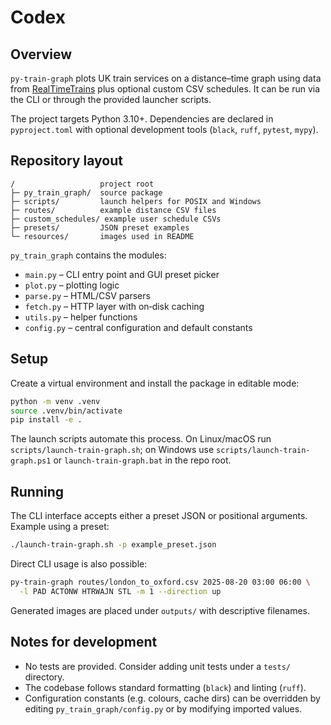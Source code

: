 # Codex

## Overview

`py-train-graph` plots UK train services on a distance–time graph using data from
[RealTimeTrains](https://www.realtimetrains.co.uk/) plus optional custom CSV
schedules.  It can be run via the CLI or through the provided launcher scripts.

The project targets Python 3.10+.  Dependencies are declared in
`pyproject.toml` with optional development tools (`black`, `ruff`, `pytest`,
`mypy`).

## Repository layout

```
/                   project root
├─ py_train_graph/  source package
├─ scripts/         launch helpers for POSIX and Windows
├─ routes/          example distance CSV files
├─ custom_schedules/ example user schedule CSVs
├─ presets/         JSON preset examples
└─ resources/       images used in README
```

`py_train_graph` contains the modules:

- `main.py` – CLI entry point and GUI preset picker
- `plot.py` – plotting logic
- `parse.py` – HTML/CSV parsers
- `fetch.py` – HTTP layer with on‑disk caching
- `utils.py` – helper functions
- `config.py` – central configuration and default constants

## Setup

Create a virtual environment and install the package in editable mode:

```bash
python -m venv .venv
source .venv/bin/activate
pip install -e .
```

The launch scripts automate this process.  On Linux/macOS run
`scripts/launch-train-graph.sh`; on Windows use `scripts/launch-train-graph.ps1`
or `launch-train-graph.bat` in the repo root.

## Running

The CLI interface accepts either a preset JSON or positional arguments.  Example
using a preset:

```bash
./launch-train-graph.sh -p example_preset.json
```

Direct CLI usage is also possible:

```bash
py-train-graph routes/london_to_oxford.csv 2025-08-20 03:00 06:00 \
  -l PAD ACTONW HTRWAJN STL -m 1 --direction up
```

Generated images are placed under `outputs/` with descriptive filenames.

## Notes for development

- No tests are provided.  Consider adding unit tests under a `tests/` directory.
- The codebase follows standard formatting (`black`) and linting (`ruff`).
- Configuration constants (e.g. colours, cache dirs) can be overridden by
  editing `py_train_graph/config.py` or by modifying imported values.

